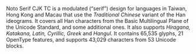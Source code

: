 Noto Serif CJK TC is a modulated (“serif”) design for languages in Taiwan, Hong Kong and Macau that use the _Traditional Chinese_ variant of the Han ideograms. It covers all Han characters from the Basic Multilingual Plane of the Unicode Standard, and some additional ones. It also supports _Hiragana, Katakana, Latin, Cyrillic, Greek_ and _Hangul_. It contains 65,535 glyphs, 21 OpenType features, and supports 43,029 characters from 53 Unicode blocks.
